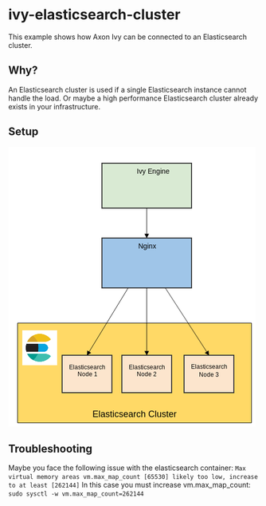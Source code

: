 # ivy-elasticsearch-cluster
This example shows how Axon Ivy can be connected to an Elasticsearch cluster.

## Why?
An Elasticsearch cluster is used if a single Elasticsearch instance cannot handle the load.
Or maybe a high performance Elasticsearch cluster already exists in your infrastructure.

## Setup
![Elasticsaerch Cluser Setup](elasticsearch-cluster.png)
## Troubleshooting
Maybe you face the following issue with the elasticsearch container: `Max virtual memory areas vm.max_map_count [65530] likely too low, increase to at least [262144]` In this case you must increase vm.max_map_count: `sudo sysctl -w vm.max_map_count=262144`
